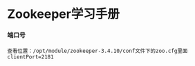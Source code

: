 # Zookeeper学习手册

#### 端口号

    查看位置：/opt/module/zookeeper-3.4.10/conf文件下的zoo.cfg里面
    clientPort=2181
    